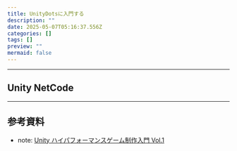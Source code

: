 ```yaml
---
title: UnityDotsに入門する
description: ""
date: 2025-05-07T05:16:37.556Z
categories: []
tags: []
preview: ""
mermaid: false
---
```




---
## Unity NetCode



---
## 参考資料
- note: [Unity ハイパフォーマンスゲーム制作入門 Vol.1](https://note.com/dots_unity/n/n26d9cbf3baa8?magazine_key=mba90c981a79c)
